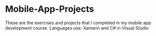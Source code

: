 # Mobile-App-Projects
These are the exercises and projects that I completed in my mobile app development course. Languages use: Xamarin and C# in Visual Studio

